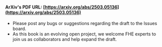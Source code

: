 #### ArXiv's PDF URL: [https://arxiv.org/abs/2503.05136](https://arxiv.org/abs/2503.05136)

-  Please post any bugs or suggestions regarding the draft to the Issues board.
-  As this book is an evolving open project, we welcome FHE experts to join us as collaborators and help expand the draft. 
